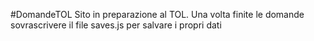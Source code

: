 #DomandeTOL
Sito in preparazione al TOL. 
Una volta finite le domande sovrascrivere il file saves.js per salvare i propri dati
